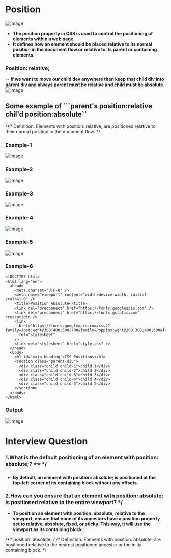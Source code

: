 # Position
![image](https://github.com/user-attachments/assets/5098c9eb-e23c-42b4-b9e9-518e5ce4f3f9)
- **The position property in CSS is used to control the positioning of elements within a web page.**
- **It defines how an element should be placed relative to its normal position in the document flow or relative to its parent or containing elements.**
### Position: relative; 
-- **If we want to move our child dev anywhere then keep that child div into parent div and always parent must be relative and child must be absolute.**
![image](https://github.com/user-attachments/assets/6d40f415-f357-47de-8b07-5a2b55579462)
## Some example of ```parent's position:relative chil'd position:absolute``
/*? Definition: Elements with position: relative; are positioned relative to their normal position in the document flow. */
### Example-1
![image](https://github.com/user-attachments/assets/8d7ade6a-291b-4965-a78a-24bce2d62179)
### Example-2
![image](https://github.com/user-attachments/assets/b7d6a51e-00e2-43ad-bb45-2ee4297553a6)
### Example-3
![image](https://github.com/user-attachments/assets/d0616a88-1a74-4c31-adf5-0cd665c6350a)
### Example-4
![image](https://github.com/user-attachments/assets/d54117e2-e3c3-4e6b-a298-8f8ebb027eaf)
### Example-5
![image](https://github.com/user-attachments/assets/73f39ae2-fc62-4370-b515-4e173c3601c7)
### Example-6
```
<!DOCTYPE html>
<html lang="en">
  <head>
    <meta charset="UTF-8" />
    <meta name="viewport" content="width=device-width, initial-scale=1.0" />
    <title>Position Absolute</title>
    <link rel="preconnect" href="https://fonts.googleapis.com" />
    <link rel="preconnect" href="https://fonts.gstatic.com" crossorigin />
    <link
      href="https://fonts.googleapis.com/css2?family=Jost:wght@300;400;500;700&family=Poppins:wght@200;300;400;600&family=Quicksand:wght@300;400;500;600;700&family=Urbanist:wght@300;400;600;700;800;900&display=swap"
      rel="stylesheet"
    />
    <link rel="stylesheet" href="style.css" />
  </head>
  <body>
    <h1 id="main-heading">CSS Positions</h1>
    <section class="parent-div">
      <div class="child child-1">child 1</div>
      <div class="child child-2">child 2</div>
      <div class="child child-3">child 3</div>
      <div class="child child-4">child 4</div>
      <div class="child child-5">child 5</div>
    </section>
  </body>
</html>
```
### Output
![image](https://github.com/user-attachments/assets/e3b05103-b448-4838-a58d-2058d9fe237a)
# Interview Question
### 1.What is the default positioning of an element with position: absolute;? ⭐⭐ */
- **By default, an element with position: absolute; is positioned at the top-left corner of its containing block without any offsets.**
### 2.How can you ensure that an element with position: absolute; is positioned relative to the entire viewport? */
- **To position an element with position: absolute; relative to the viewport, ensure that none of its ancestors have a position property set to relative, absolute, fixed, or sticky. This way, it will use the viewport as its containing block.**

/*? position: absolute; */
/*? Definition: Elements with position: absolute; are positioned relative to the nearest positioned ancestor or the initial containing block. */

